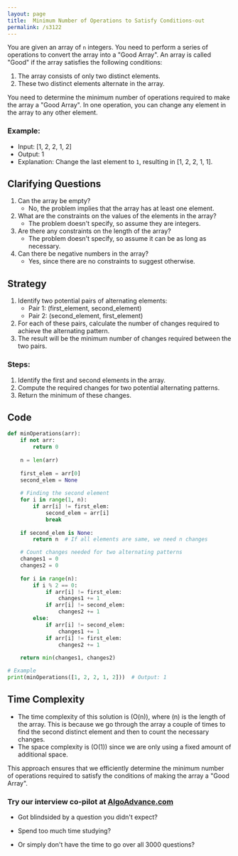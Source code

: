 ```yaml
---
layout: page
title:  Minimum Number of Operations to Satisfy Conditions-out
permalink: /s3122
---
```


You are given an array of `n` integers. You need to perform a series of operations to convert the array into a "Good Array". An array is called "Good" if the array satisfies the following conditions:

1. The array consists of only two distinct elements.
2. These two distinct elements alternate in the array.

You need to determine the minimum number of operations required to make the array a "Good Array". In one operation, you can change any element in the array to any other element.

### Example:
- Input: [1, 2, 2, 1, 2]
- Output: 1
- Explanation: Change the last element to `1`, resulting in [1, 2, 2, 1, 1].

## Clarifying Questions

1. Can the array be empty?
   - No, the problem implies that the array has at least one element.
2. What are the constraints on the values of the elements in the array?
   - The problem doesn't specify, so assume they are integers.
3. Are there any constraints on the length of the array?
   - The problem doesn't specify, so assume it can be as long as necessary.
4. Can there be negative numbers in the array?
   - Yes, since there are no constraints to suggest otherwise.

## Strategy

1. Identify two potential pairs of alternating elements:
   - Pair 1: (first_element, second_element)
   - Pair 2: (second_element, first_element)
2. For each of these pairs, calculate the number of changes required to achieve the alternating pattern.
3. The result will be the minimum number of changes required between the two pairs.

### Steps:
1. Identify the first and second elements in the array.
2. Compute the required changes for two potential alternating patterns.
3. Return the minimum of these changes.

## Code

```python
def minOperations(arr):
    if not arr:
        return 0
    
    n = len(arr)
    
    first_elem = arr[0]
    second_elem = None
    
    # Finding the second element
    for i in range(1, n):
        if arr[i] != first_elem:
            second_elem = arr[i]
            break
            
    if second_elem is None:
        return n  # If all elements are same, we need n changes

    # Count changes needed for two alternating patterns
    changes1 = 0
    changes2 = 0
    
    for i in range(n):
        if i % 2 == 0:
            if arr[i] != first_elem:
                changes1 += 1
            if arr[i] != second_elem:
                changes2 += 1
        else:
            if arr[i] != second_elem:
                changes1 += 1
            if arr[i] != first_elem:
                changes2 += 1
    
    return min(changes1, changes2)

# Example
print(minOperations([1, 2, 2, 1, 2]))  # Output: 1
```

## Time Complexity

- The time complexity of this solution is \(O(n)\), where \(n\) is the length of the array. This is because we go through the array a couple of times to find the second distinct element and then to count the necessary changes.
- The space complexity is \(O(1)\) since we are only using a fixed amount of additional space.

This approach ensures that we efficiently determine the minimum number of operations required to satisfy the conditions of making the array a "Good Array".


### Try our interview co-pilot at [AlgoAdvance.com](https://algoAdvance.com)

- Got blindsided by a question you didn't expect?

- Spend too much time studying?

- Or simply don't have the time to go over all 3000 questions?

